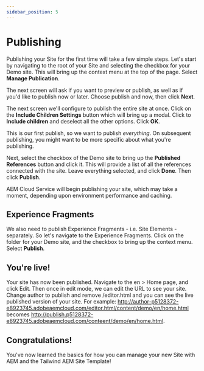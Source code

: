```yaml
---
sidebar_position: 5
---
```


# Publishing

Publishing your Site for the first time will take a few simple steps. Let's start by navigating to the root of your Site and selecting the checkbox for your Demo site. This will bring up the context menu at the top of the page. Select **Manage Publication**.

The next screen will ask if you want to preview or publish, as well as if you'd like to publish now or later. Choose publish and now, then click **Next**.

The next screen we'll configure to publish the entire site at once. Click on the **Include Children Settings** button which will bring up a modal. Click to **Include children** and deselect all the other options. Click **OK**.

This is our first publish, so we want to publish _everything_. On subsequent publishing, you might want to be more specific about what you're publishing.

Next, select the checkbox of the Demo site to bring up the **Published References** button and click it. This will provide a list of all the references connected with the site. Leave everything selected, and click **Done**. Then click **Publish**.

AEM Cloud Service will begin publishing your site, which may take a moment, depending upon environment performance and caching.

## Experience Fragments

We also need to publish Experience Fragments - i.e. Site Elements - separately. So let's navigate to the Experience Fragments. Click on the folder for your Demo site, and the checkbox to bring up the context menu. Select **Publish**.

## You're live!

Your site has now been published. Navigate to the en > Home page, and click Edit. Then once in edit mode, we can edit the URL to see your site. Change author to publish and remove /editor.html and you can see the live published version of your site. For example: http://author-p5128372-e8923745.adobeaemcloud.com/editor.html/content/demo/en/home.html becomes http://publish.p5128372-e8923745.adobeaemcloud.com/conteent/demo/en/home.html.

## Congratulations!

You've now learned the basics for how you can manage your new Site with AEM and the Tailwind AEM Site Template!
